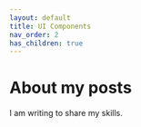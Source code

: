 ```yaml
---
layout: default
title: UI Components
nav_order: 2
has_children: true
---
```


# About my posts

I am writing to share my skills.
